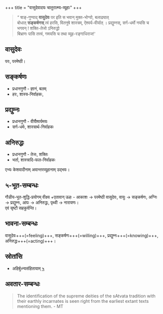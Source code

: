 +++
title = "वासुदेवादयः चातुरात्म्य-व्यूहाः"
+++


> “ षाङ्-गुण्याद् **वासुदेवः** पर इति स भवान् मुक्त-भोग्यो, बलाढ्यात्  
> बोधात् **सङ्कर्षणस्** त्वं हरसि, वितनुषे शास्त्रम्, ऐश्वर्य-वीर्यात् । प्रद्युम्नस्, सर्ग-धर्मो नयसि च भगवन् ! शक्ति-तेजो ऽनिरुद्धो  
> बिभ्राणः पासि तत्त्वं, गमयसि च तथा व्यूह-रङ्गाधिराज!'


## वासुदेवः
परः, परमेष्ठी। 

## सङ्कर्षणः 
- प्रधानगुणौ - ज्ञानं, बलम्  
- हरः, शास्त्र-निर्वाहकः,   

## प्रद्युम्नः  
- प्रधानगुणौ - वीर्यैश्वर्यमयः  
- सर्ग-धर्मः, शास्त्रार्थ-निर्वाहकः   

## अनिरुद्धः  
- प्रधानगुणौ - तेजः, शक्तिः  
- भर्ता, शास्त्रादि-फल-निर्वाहकः  


एभ्यः केशवादीनाम् अवान्तरव्यूहानाम् उद्भवः।

## ५-भूत-सम्बन्धः
गौडीय-भूत-शुद्धि-प्रयोगम् वीक्ष्य +एतावान् ऊहः - आकाशः → परमेष्ठी वासुदेवः, वायुः → सङ्कर्षणः, अग्निः → प्रद्युम्नः, आपः → अनिरुद्धः, पृथ्वी → नारायणः।  
एवं सृष्टौ सहकुर्वन्ति। 

## भावना-सम्बन्धः
वासुदेवः+++(=feeling)+++, सङ्कर्षणः+++(=willing)+++, प्रद्युम्नः+++(=knowing)+++, अनिरुद्धः+++(=acting)+++।

## स्रोतांसि
- अहिर्बुध्न्यसंहितायाम् [५](/AgamaH_vaiShNavaH/pAncharAtrAgamaH/ahirbudhnya-saMhitA/05_shuddha-sRShTi-varNanam/)

## अवतार-सम्बन्धः
> The identification of the supreme deities of the sAtvata tradition with their earthly incarnates is seen right from the earliest extant texts mentioning them. - MT